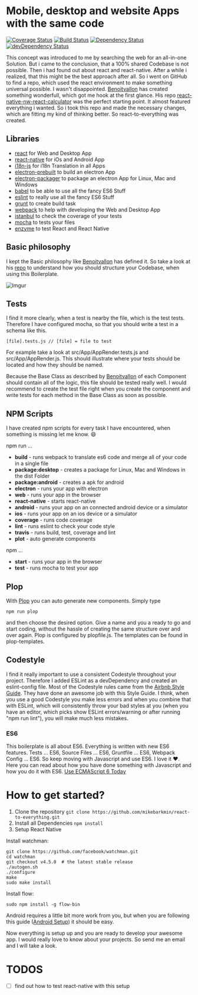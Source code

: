 # Mobile, desktop and website Apps with the same code
[![Coverage Status](https://coveralls.io/repos/github/mikebarkmin/react-to-everything/badge.svg?branch=master)](https://coveralls.io/github/mikebarkmin/react-to-everything?branch=master)
[![Build Status](https://travis-ci.org/mikebarkmin/react-to-everything.svg?branch=master)](https://travis-ci.org/mikebarkmin/react-to-everything)
[![Dependency Status](https://david-dm.org/mikebarkmin/react-to-everything.svg)](https://david-dm.org/mikebarkmin/react-to-everything)
[![devDependency Status](https://david-dm.org/mikebarkmin/react-to-everything/dev-status.svg)](https://david-dm.org/mikebarkmin/react-to-everything#info=devDependencies)

This concept was introduced to me by searching the web for an all-in-one Solution. But i came to the conclusion, that a 100% shared Codebase is not possible. Then i had found out about react and react-native. After a while i realized, that this might be the best approach after all. So i went on GitHub to find a repo, which used the react environment to make something universal possible. I wasn't disappointed. [Benoitvallon](https://github.com/benoitvallon) has created something wonderfull, which got me hook at the first glance. His repo [react-native-nw-react-calculator](https://github.com/benoitvallon/react-native-nw-react-calculator) was the perfect starting point. It almost featured everything i wanted. So i took this repo and made the necessary changes, which are fitting my kind of thinking better. So react-to-everything was created.

## Libraries

* [react](https://facebook.github.io/react/) for Web and Desktop App
* [react-native](https://facebook.github.io/react-native/) for iOs and Android App
* [i18n-js](https://github.com/fnando/i18n-js) for i18n Translation in all Apps
* [electron-prebuilt](http://electron.atom.io/) to build an electron App
* [electron-packager](https://github.com/electron-userland/electron-packager) to package an electron App for Linux, Mac and Windows
* [babel](https://babeljs.io/) to be able to use all the fancy ES6 Stuff
* [eslint](http://eslint.org/) to really use all the fancy ES6 Stuff
* [grunt](http://gruntjs.com/) to create build task
* [webpack](https://webpack.github.io/) to help with developing the Web and Desktop App
* [istanbul](https://github.com/gotwarlost/istanbul) to check the coverage of your tests
* [mocha](https://mochajs.org/) to tests your files
* [enzyme](http://airbnb.io/enzyme/index.html) to test React and React Native

## Basic philosophy

I kept the Basic philosophy like [Benoitvallon](https://github.com/benoitvallon) has defined it. So take a look at his [repo](https://github.com/benoitvallon/react-native-nw-react-calculator/blob/master/README.md#basic-philosophy) to understand how you should structure your Codebase, when using this Boilerplate.

![Imgur](http://i.imgur.com/XdYh2J1.png?1)

## Tests

I find it more clearly, when a test is nearby the file, which is the test tests. Therefore I have configured mocha, so that you should write a test in a schema like this.
```
[file].tests.js // [file] = file to test
```
For example take a look at src/App/AppRender.tests.js and src/App/AppRender.js. This should illustrate where your tests should be located and how they should be named.

Because the Base Class as described by [Benoitvallon](https://github.com/benoitvallon/react-native-nw-react-calculator/blob/master/README.md#components) of each Component should contain all of the logic, this file should be tested really well. I would recommend to create the test file right when you create the component and write tests for each method in the Base Class as soon as possible.

## NPM Scripts

I have created npm scripts for every task I have encountered, when something is missing let me know. :smile:

npm run ...
* **build** - runs webpack to translate es6 code and merge all of your code in a single file
* **package:desktop** - creates a package for Linux, Mac and Windows in the dist Folder
* **package:android** - creates a apk for android
* **electron** - runs your app with electron
* **web** - runs your app in the browser
* **react-native** - starts react-native
* **android** - runs your app on an connected android device or a simulator
* **ios** - runs your app on an ios device or a simulator
* **coverage** - runs code coverage
* **lint** - runs eslint to check your code style
* **travis** - runs build, test, coverage and lint
* **plot** - auto generate components

npm ...
* **start** - runs your app in the browser
* **test** - runs mocha to test your app

## Plop
With [Plop](https://github.com/amwmedia/plop) you can auto generate new components. Simply type
```
npm run plop
```
and then choose the desired option. Give a name and you a ready to go and start
coding, without the hassle of creating the same structure over and over again.
Plop is configured by plopfile.js. The templates can be found in
plop-templates.

## Codestyle

I find it really important to use a consistent Codestyle throughout your project. Therefore I added ESLint as a devDependency and created an eslint-config file. Most of the Codestyle rules came from the [Airbnb Style Guide](https://github.com/airbnb/javascript). They have done an awesome job with this Style Guide. I think, when you use a good Codestyle you make less errors and when you combine that with ESLint, which will consistently throw your bad styles at you (when you have an editor, which picks show ESLint errors/warning or after running "npm run lint"), you will make much less mistakes.

### ES6

This boilerplate is all about ES6. Everything is written with new ES6 features. Tests ... ES6, Source Files ... ES6, Gruntfile ... ES6, Webpack Config ... ES6. So keep moving with Javascript and use ES6. I love it :heart:. Here you can read about how you have done something with Javascript and how you do it with ES6. [Use ECMAScript 6 Today](http://code.tutsplus.com/articles/use-ecmascript-6-today--net-31582)

# How to get started?

1. Clone the repository `git clone https://github.com/mikebarkmin/react-to-everything.git`
2. Install all Dependencies `npm install`
3. Setup React Native

Install watchman:
```
git clone https://github.com/facebook/watchman.git
cd watchman
git checkout v4.5.0  # the latest stable release
./autogen.sh
./configure
make
sudo make install
```
Install flow:
```
sudo npm install -g flow-bin
```

Android requires a little bit more work from you, but when you are following this guide ([Android Setup](https://facebook.github.io/react-native/docs/android-setup.html)) it should be easy.

Now everything is setup up and you are ready to develop your awesome app. I would really love to know about your projects. So send me an email and I will take a look.

# TODOS

- [ ] find out how to test react-native with this setup
